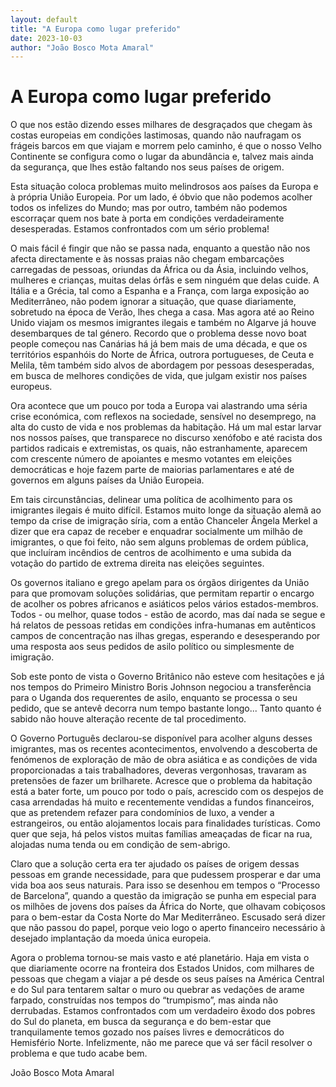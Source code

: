 ```yaml
---
layout: default
title: "A Europa como lugar preferido"
date: 2023-10-03
author: "João Bosco Mota Amaral"
---
```

# A Europa como lugar preferido 

O que nos estão dizendo esses milhares de desgraçados que chegam às costas europeias em condições lastimosas, quando não naufragam os frágeis barcos em que viajam e morrem pelo caminho, é que o nosso Velho Continente se configura como o lugar da abundância e, talvez mais ainda da segurança, que lhes estão faltando nos seus países de origem.

Esta situação coloca problemas muito melindrosos aos países da Europa e à própria União Europeia. Por um lado, é óbvio que não podemos acolher todos os infelizes do Mundo; mas por outro, também não podemos escorraçar quem nos bate à porta em condições verdadeiramente desesperadas. Estamos confrontados com um sério problema!

O mais fácil é fingir que não se passa nada, enquanto a questão não nos afecta directamente e às nossas praias não chegam embarcações carregadas de pessoas, oriundas da África ou da Ásia, incluindo velhos, mulheres e crianças, muitas delas órfãs e sem ninguém que delas cuide. A Itália e a Grécia, tal como a Espanha e a França, com larga exposição ao Mediterrâneo, não podem ignorar a situação, que quase diariamente, sobretudo na época de Verão, lhes chega a casa. Mas agora até ao Reino Unido viajam os mesmos imigrantes ilegais e também no Algarve já houve desembarques de tal género. Recordo que o problema desse novo boat people começou nas Canárias há já bem mais de uma década, e que os territórios espanhóis do Norte de África, outrora portugueses, de Ceuta e Melila, têm também sido alvos de abordagem por pessoas desesperadas, em busca de melhores condições de vida, que julgam existir nos países europeus.

Ora acontece que um pouco por toda a Europa vai alastrando uma séria crise económica, com reflexos na sociedade, sensível no desemprego, na alta do custo de vida e nos problemas da habitação. Há um mal estar larvar nos nossos países, que transparece no discurso xenófobo e até racista dos partidos radicais e extremistas, os quais, não estranhamente, aparecem com crescente número de apoiantes e mesmo votantes em eleições democráticas e hoje fazem parte de maiorias parlamentares e até de governos em alguns países da União Europeia.

Em tais circunstâncias, delinear uma política de acolhimento para os imigrantes ilegais é muito difícil. Estamos muito longe da situação alemã ao tempo da crise de imigração síria, com a então Chanceler Ângela Merkel a dizer que era capaz de receber e enquadrar socialmente um milhão de imigrantes, o que foi feito, não sem alguns problemas de ordem pública, que incluíram incêndios de centros de acolhimento e uma subida da votação do partido de extrema direita nas eleições seguintes.

Os governos italiano e grego apelam para os órgãos dirigentes da União para que promovam soluções solidárias, que permitam repartir o encargo de acolher os pobres africanos e asiáticos pelos vários estados-membros. Todos - ou melhor, quase todos - estão de acordo, mas daí nada se segue e há relatos de pessoas retidas em condições infra-humanas em autênticos campos de concentração nas ilhas gregas, esperando e desesperando por uma resposta aos seus pedidos de asilo político ou simplesmente de imigração.

Sob este ponto de vista o Governo Britânico não esteve com hesitações e já nos tempos do Primeiro Ministro Boris Johnson negociou a transferência para o Uganda dos requerentes de asilo, enquanto se processa o seu pedido, que se antevê decorra num tempo bastante longo... Tanto quanto é sabido não houve alteração recente de tal procedimento.

O Governo Português declarou-se disponível para acolher alguns desses imigrantes, mas os recentes acontecimentos, envolvendo a descoberta de fenómenos de exploração de mão de obra asiática e as condições de vida proporcionadas a tais trabalhadores, deveras vergonhosas, travaram as pretensões de fazer um brilharete. Acresce que o problema da habitação está a bater forte, um pouco por todo o país, acrescido com os despejos de casa arrendadas há muito e recentemente vendidas a fundos financeiros, que as pretendem refazer para condomínios de luxo, a vender a estrangeiros, ou então alojamentos locais para finalidades turísticas. Como quer que seja, há pelos vistos muitas famílias ameaçadas de ficar na rua, alojadas numa tenda ou em condição de sem-abrigo.

Claro que a solução certa era ter ajudado os países de origem dessas pessoas em grande necessidade, para que pudessem prosperar e dar uma vida boa aos seus naturais. Para isso se desenhou em tempos o “Processo de Barcelona”, quando a questão da imigração se punha em especial para os milhões de jovens dos países da África do Norte, que olhavam cobiçosos para o bem-estar da Costa Norte do Mar Mediterrâneo. Escusado será dizer que não passou do papel, porque veio logo o aperto financeiro necessário à desejado implantação da moeda única europeia.

Agora o problema tornou-se mais vasto e até planetário. Haja em vista o que diariamente ocorre na fronteira dos Estados Unidos, com milhares de pessoas que chegam a viajar a pé desde os seus países na América Central e do Sul para tentarem saltar o muro ou quebrar as vedações de arame farpado, construídas nos tempos do “trumpismo”, mas ainda não derrubadas. Estamos confrontados com um verdadeiro êxodo dos pobres do Sul do planeta, em busca da segurança e do bem-estar que tranquilamente temos gozado nos países livres e democráticos do Hemisfério Norte.
Infelizmente, não me parece que vá ser fácil resolver o problema e que tudo acabe bem.

João Bosco Mota Amaral
